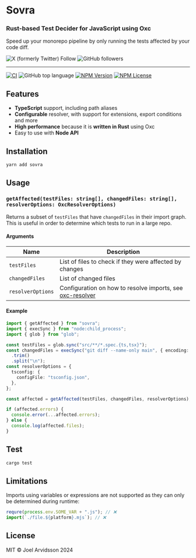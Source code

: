 # Sovra
### Rust-based Test Decider for JavaScript using Oxc

Speed up your monorepo pipeline by only running the tests affected by your code diff.

![X (formerly Twitter) Follow](https://img.shields.io/twitter/follow/trastknast) ![GitHub followers](https://img.shields.io/github/followers/oblador)

---

[![CI](https://github.com/oblador/sovra/actions/workflows/ci.yml/badge.svg)](https://github.com/oblador/sovra/actions/workflows/ci.yml) ![GitHub top language](https://img.shields.io/github/languages/top/oblador/sovra) [![NPM Version](https://img.shields.io/npm/v/sovra)](https://www.npmjs.com/package/sovra) [![NPM License](https://img.shields.io/npm/l/sovra)](https://github.com/oblador/sovra/blob/main/LICENSE)

## Features

* **TypeScript** support, including path aliases
* **Configurable** resolver, with support for extensions, export conditions and more
* **High performance** because it is **written in Rust** using Oxc
* Easy to use with **Node API**

## Installation

```bash
yarn add sovra
```

## Usage

### `getAffected(testFiles: string[], changedFiles: string[], resolverOptions: OxcResolverOptions)`

Returns a subset of `testFiles` that have `changedFiles` in their import graph. This is useful in order to determine which tests to run in a large repo.

#### Arguments

| Name              | Description                                                                                                                         |
| ----------------- | ----------------------------------------------------------------------------------------------------------------------------------- |
| `testFiles`       | List of files to check if they were affected by changes                                                                             |
| `changedFiles`    | List of changed files                                                                                                               |
| `resolverOptions` | Configuration on how to resolve imports, see [oxc-resolver](https://github.com/oxc-project/oxc-resolver?tab=readme-ov-file#options) |

#### Example

```ts
import { getAffected } from "sovra";
import { execSync } from "node:child_process";
import { glob } from "glob";

const testFiles = glob.sync("src/**/*.spec.{ts,tsx}");
const changedFiles = execSync("git diff --name-only main", { encoding: "utf8" })
  .trim()
  .split("\n");
const resolverOptions = {
  tsconfig: {
    configFile: "tsconfig.json",
  },
};

const affected = getAffected(testFiles, changedFiles, resolverOptions);

if (affected.errors) {
  console.error(...affected.errors);
} else {
  console.log(affected.files);
}
```

## Test

```bash
cargo test
```

## Limitations

Imports using variables or expressions are not supported as they can only be determined during runtime:

```ts
requre(process.env.SOME_VAR + ".js"); // ❌
import(`./file.${platform}.mjs`); // ❌
```

## License

MIT © Joel Arvidsson 2024
